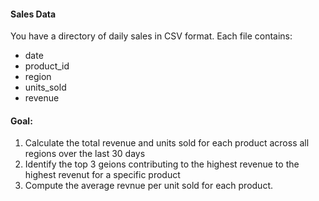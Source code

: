 #### Sales Data ####

You have a directory of daily sales in CSV format. Each file contains:
- date
- product_id
- region
- units_sold
- revenue

#### Goal: #####
1. Calculate the total revenue and units sold for each product across all regions over the last 30 days
2. Identify the top 3 geions contributing to the highest revenue to the highest revenut for a specific product
3. Compute the average revnue per unit sold for each product. 

